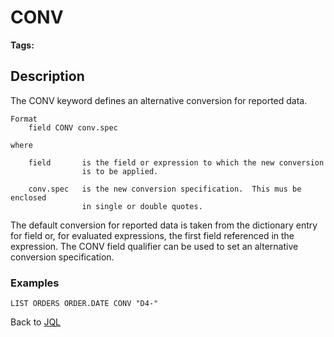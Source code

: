 # CONV

**Tags:**
<badge text='jql' vertical='middle'/>

## Description

The CONV keyword defines an alternative conversion for reported data.

```
Format
    field CONV conv.spec

where

    field       is the field or expression to which the new conversion
                is to be applied.

    conv.spec   is the new conversion specification.  This mus be enclosed
                in single or double quotes.
```
The default conversion for reported data is taken from the dictionary entry for field or, for evaluated expressions, the first field referenced in the expression. The CONV field qualifier can be used to set an alternative conversion specification.


### Examples

```
LIST ORDERS ORDER.DATE CONV "D4-"
```

Back to [JQL](jbase-query-language-jql-)
